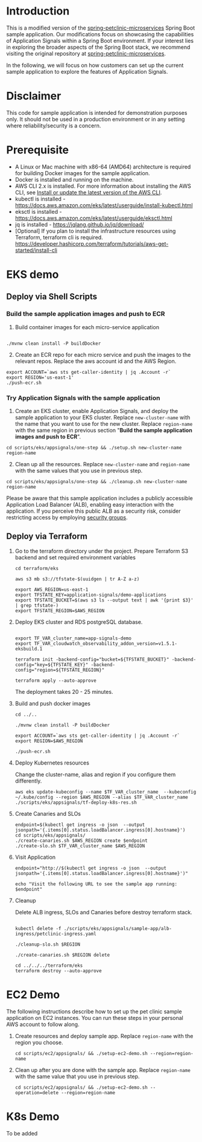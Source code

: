 # Introduction
This is a modified version of the [spring-petclinic-microservices](https://github.com/spring-petclinic/spring-petclinic-microservices) Spring Boot sample application. 
Our modifications focus on showcasing the capabilities of Application Signals within a Spring Boot environment.
If your interest lies in exploring the broader aspects of the Spring Boot stack, we recommend visiting the original repository at [spring-petclinic-microservices](https://github.com/spring-petclinic/spring-petclinic-microservices).

In the following, we will focus on how customers can set up the current sample application to explore the features of Application Signals.

# Disclaimer

This code for sample application is intended for demonstration purposes only. It should not be used in a production environment or in any setting where reliability/security is a concern.

# Prerequisite
* A Linux or Mac machine with x86-64 (AMD64) architecture is required for building Docker images for the sample application.
* Docker is installed and running on the machine.
* AWS CLI 2.x is installed. For more information about installing the AWS CLI, see [Install or update the latest version of the AWS CLI](https://docs.aws.amazon.com/cli/latest/userguide/getting-started-install.html).
* kubectl is installed - https://docs.aws.amazon.com/eks/latest/userguide/install-kubectl.html
* eksctl is installed - https://docs.aws.amazon.com/eks/latest/userguide/eksctl.html
* jq is installed - https://jqlang.github.io/jq/download/
* [Optional] If you plan to install the infrastructure resources using Terraform, terraform cli is required. https://developer.hashicorp.com/terraform/tutorials/aws-get-started/install-cli

# EKS demo

## Deploy via Shell Scripts

### Build the sample application images and push to ECR

1. Build container images for each micro-service application

``` shell

./mvnw clean install -P buildDocker
```

2. Create an ECR repo for each micro service and push the images to the relevant repos. Replace the aws account id and the AWS Region.

``` shell
export ACCOUNT=`aws sts get-caller-identity | jq .Account -r`
export REGION='us-east-1'
./push-ecr.sh
```

### Try Application Signals with the sample application

1. Create an EKS cluster, enable Application Signals, and deploy the sample application to your EKS cluster. Replace `new-cluster-name` with the name that you want to use for the new cluster. Replace `region-name` with the same region in previous section "**Build the sample application images and push to ECR**".

``` shell
cd scripts/eks/appsignals/one-step && ./setup.sh new-cluster-name region-name
```

2. Clean up all the resources. Replace `new-cluster-name` and `region-name` with the same values that you use in previous step.

``` shell
cd scripts/eks/appsignals/one-step && ./cleanup.sh new-cluster-name region-name
```

Please be aware that this sample application includes a publicly accessible Application Load Balancer (ALB), enabling easy interaction with the application. If you perceive this public ALB as a security risk, consider restricting access by employing [security groups](https://docs.aws.amazon.com/elasticloadbalancing/latest/application/load-balancer-update-security-groups.html).

## Deploy via Terraform

1. Go to the terraform directory under the project. Prepare Terraform S3 backend and set required environment variables

   ``` shell
   cd terraform/eks

   aws s3 mb s3://tfstate-$(uuidgen | tr A-Z a-z)

   export AWS_REGION=us-east-1
   export TFSTATE_KEY=application-signals/demo-applications
   export TFSTATE_BUCKET=$(aws s3 ls --output text | awk '{print $3}' | grep tfstate-)
   export TFSTATE_REGION=$AWS_REGION
   ```

2. Deploy EKS cluster and RDS postgreSQL database.

   ``` shell

   export TF_VAR_cluster_name=app-signals-demo
   export TF_VAR_cloudwatch_observability_addon_version=v1.5.1-eksbuild.1

   terraform init -backend-config="bucket=${TFSTATE_BUCKET}" -backend-config="key=${TFSTATE_KEY}" -backend-config="region=${TFSTATE_REGION}"

   terraform apply --auto-approve
   ```

   The deployment takes 20 - 25 minutes.

3. Build and push docker images

   ``` shell
   cd ../.. 

   ./mvnw clean install -P buildDocker

   export ACCOUNT=`aws sts get-caller-identity | jq .Account -r`
   export REGION=$AWS_REGION

   ./push-ecr.sh
   ```

4. Deploy Kubernetes resources

   Change the cluster-name, alias and region if you configure them differently.

   ``` shell
   aws eks update-kubeconfig --name $TF_VAR_cluster_name  --kubeconfig ~/.kube/config --region $AWS_REGION --alias $TF_VAR_cluster_name
   ./scripts/eks/appsignals/tf-deploy-k8s-res.sh

   ```

5. Create Canaries and SLOs

   ``` shell
   endpoint=$(kubectl get ingress -o json  --output jsonpath='{.items[0].status.loadBalancer.ingress[0].hostname}')
   cd scripts/eks/appsignals/
   ./create-canaries.sh $AWS_REGION create $endpoint
   ./create-slo.sh $TF_VAR_cluster_name $AWS_REGION
   ```

6. Visit Application

   ``` shell
   endpoint="http://$(kubectl get ingress -o json  --output jsonpath='{.items[0].status.loadBalancer.ingress[0].hostname}')"

   echo "Visit the following URL to see the sample app running: $endpoint"
   ```

7. Cleanup

   Delete ALB ingress, SLOs and Canaries before destroy terraform stack.

   ``` shell

   kubectl delete -f ./scripts/eks/appsignals/sample-app/alb-ingress/petclinic-ingress.yaml

   ./cleanup-slo.sh $REGION

   ./create-canaries.sh $REGION delete

   cd ../../../terraform/eks
   terraform destroy --auto-approve
   ```

# EC2 Demo
The following instructions describe how to set up the pet clinic sample application on EC2 instances. You can run these steps in your personal AWS account to follow along.

1. Create resources and deploy sample app. Replace `region-name` with the region you choose.
   ```
   cd scripts/ec2/appsignals/ && ./setup-ec2-demo.sh --region=region-name
   ```


2. Clean up after you are done with the sample app. Replace `region-name` with the same value that you use in previous step.
   ```
   cd scripts/ec2/appsignals/ && ./setup-ec2-demo.sh --operation=delete --region=region-name
   ```


# K8s Demo
To be added